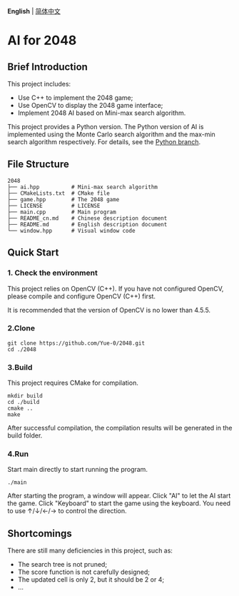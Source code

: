 __English__ | [简体中文](README_cn.md)

# AI for 2048

## Brief Introduction

This project includes:
* Use C++ to implement the 2048 game;
* Use OpenCV to display the 2048 game interface;
* Implement 2048 AI based on Mini-max search algorithm.

This project provides a Python version. The Python version of AI is implemented using the Monte Carlo search algorithm and the max-min search algorithm respectively. For details, see the [Python branch](https://github.com/Yue-0/2048/tree/Python).

## File Structure

```
2048
├── ai.hpp          # Mini-max search algorithm
├── CMakeLists.txt  # CMake file
├── game.hpp        # The 2048 game
├── LICENSE         # LICENSE
├── main.cpp        # Main program
├── README_cn.md    # Chinese description document
├── README.md       # English description document
└── window.hpp      # Visual window code
```

## Quick Start

### 1. Check the environment

This project relies on OpenCV (C++). If you have not configured OpenCV, please compile and configure OpenCV (C++) first.

It is recommended that the version of OpenCV is no lower than 4.5.5.

### 2.Clone

```shell
git clone https://github.com/Yue-0/2048.git
cd ./2048
```

### 3.Build

This project requires CMake for compilation.

```shell
mkdir build
cd ./build
cmake ..
make
```

After successful compilation, the compilation results will be generated in the build folder.

### 4.Run

Start main directly to start running the program.

```shell
./main
```

After starting the program, a window will appear. Click "AI" to let the AI start the game. Click "Keyboard" to start the game using the keyboard. You need to use ↑/↓/←/→ to control the direction.

## Shortcomings

There are still many deficiencies in this project, such as:

* The search tree is not pruned;
* The score function is not carefully designed;
* The updated cell is only 2, but it should be 2 or 4;
* ...
